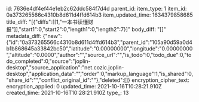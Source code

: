 id: 7636e4df4ef44e1eb2c62ddc584f7d4d
parent_id: 
item_type: 1
item_id: 0a373265566c4310b8d611d4ffd614b3
item_updated_time: 1634379858685
title_diff: "[{\"diffs\":[[1,\"一本书读懂财报\"]],\"start1\":0,\"start2\":0,\"length1\":0,\"length2\":7}]"
body_diff: "[]"
metadata_diff: {"new":{"id":"0a373265566c4310b8d611d4ffd614b3","parent_id":"105a90d59a0d4b1b868645a33842bc50","latitude":"0.00000000","longitude":"0.00000000","altitude":"0.0000","author":"","source_url":"","is_todo":0,"todo_due":0,"todo_completed":0,"source":"joplin-desktop","source_application":"net.cozic.joplin-desktop","application_data":"","order":0,"markup_language":1,"is_shared":0,"share_id":"","conflict_original_id":""},"deleted":[]}
encryption_cipher_text: 
encryption_applied: 0
updated_time: 2021-10-16T10:28:21.910Z
created_time: 2021-10-16T10:28:21.910Z
type_: 13